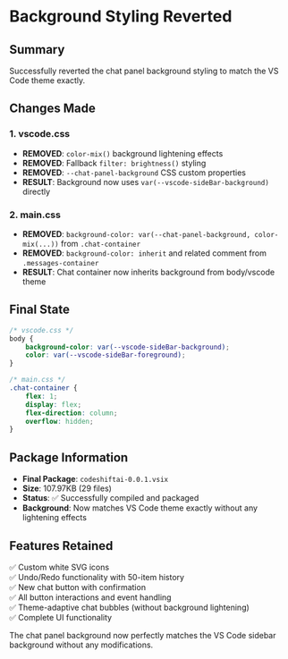 # Background Styling Reverted

## Summary
Successfully reverted the chat panel background styling to match the VS Code theme exactly.

## Changes Made

### 1. vscode.css
- **REMOVED**: `color-mix()` background lightening effects
- **REMOVED**: Fallback `filter: brightness()` styling
- **REMOVED**: `--chat-panel-background` CSS custom properties
- **RESULT**: Background now uses `var(--vscode-sideBar-background)` directly

### 2. main.css
- **REMOVED**: `background-color: var(--chat-panel-background, color-mix(...))` from `.chat-container`
- **REMOVED**: `background-color: inherit` and related comment from `.messages-container`
- **RESULT**: Chat container now inherits background from body/vscode theme

## Final State
```css
/* vscode.css */
body {
    background-color: var(--vscode-sideBar-background);
    color: var(--vscode-sideBar-foreground);
}

/* main.css */
.chat-container {
    flex: 1;
    display: flex;
    flex-direction: column;
    overflow: hidden;
}
```

## Package Information
- **Final Package**: `codeshiftai-0.0.1.vsix`
- **Size**: 107.97KB (29 files)
- **Status**: ✅ Successfully compiled and packaged
- **Background**: Now matches VS Code theme exactly without any lightening effects

## Features Retained
✅ Custom white SVG icons  
✅ Undo/Redo functionality with 50-item history  
✅ New chat button with confirmation  
✅ All button interactions and event handling  
✅ Theme-adaptive chat bubbles (without background lightening)  
✅ Complete UI functionality

The chat panel background now perfectly matches the VS Code sidebar background without any modifications.
